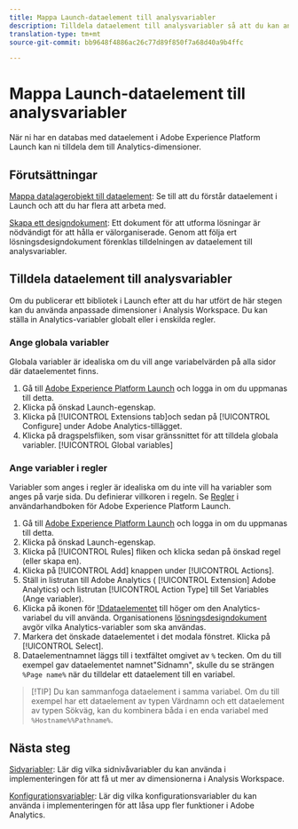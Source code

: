 ```yaml
---
title: Mappa Launch-dataelement till analysvariabler
description: Tilldela dataelement till analysvariabler så att du kan använda dem som dimensioner i Analysis Workspace.
translation-type: tm+mt
source-git-commit: bb9648f4886ac26c77d89f850f7a68d40a9b4ffc

---
```



# Mappa Launch-dataelement till analysvariabler

När ni har en databas med dataelement i Adobe Experience Platform Launch kan ni tilldela dem till Analytics-dimensioner.

## Förutsättningar

[Mappa datalagerobjekt till dataelement](layer-to-elements.md): Se till att du förstår dataelement i Launch och att du har flera att arbeta med.

[Skapa ett designdokument](../prepare/solution-design.md): Ett dokument för att utforma lösningar är nödvändigt för att hålla er välorganiserade. Genom att följa ert lösningsdesigndokument förenklas tilldelningen av dataelement till analysvariabler.

## Tilldela dataelement till analysvariabler

Om du publicerar ett bibliotek i Launch efter att du har utfört de här stegen kan du använda anpassade dimensioner i Analysis Workspace. Du kan ställa in Analytics-variabler globalt eller i enskilda regler.

### Ange globala variabler

Globala variabler är idealiska om du vill ange variabelvärden på alla sidor där dataelementet finns.

1. Gå till [Adobe Experience Platform Launch](https://launch.adobe.com) och logga in om du uppmanas till detta.
1. Klicka på önskad Launch-egenskap.
1. Klicka på [!UICONTROL Extensions tab]och sedan på [!UICONTROL Configure] under Adobe Analytics-tillägget.
1. Klicka på dragspelsfliken, som visar gränssnittet för att tilldela globala variabler. [!UICONTROL Global variables]

### Ange variabler i regler

Variabler som anges i regler är idealiska om du inte vill ha variabler som anges på varje sida. Du definierar villkoren i regeln. Se [Regler](https://docs.adobe.com/content/help/en/launch/using/reference/manage-resources/rules.html) i användarhandboken för Adobe Experience Platform Launch.

1. Gå till [Adobe Experience Platform Launch](https://launch.adobe.com) och logga in om du uppmanas till detta.
1. Klicka på önskad Launch-egenskap.
1. Klicka på [!UICONTROL Rules] fliken och klicka sedan på önskad regel (eller skapa en).
1. Klicka på [!UICONTROL Add] knappen under [!UICONTROL Actions].
1. Ställ in listrutan till Adobe Analytics ( [!UICONTROL Extension] Adobe Analytics) och listrutan [!UICONTROL Action Type] till Set Variables (Ange variabler).
1. Klicka på ikonen för [!Ddataelementet](assets/data-element.png) till höger om den Analytics-variabel du vill använda. Organisationens [lösningsdesigndokument](../prepare/solution-design.md) avgör vilka Analytics-variabler som ska användas.
1. Markera det önskade dataelementet i det modala fönstret. Klicka på [!UICONTROL Select].
1. Dataelementnamnet läggs till i textfältet omgivet av `%` tecken. Om du till exempel gav dataelementet namnet&quot;Sidnamn&quot;, skulle du se strängen `%Page name%` när du tilldelar ett dataelement till en variabel.

> [!TIP] Du kan sammanfoga dataelement i samma variabel. Om du till exempel har ett dataelement av typen Värdnamn och ett dataelement av typen Sökväg, kan du kombinera båda i en enda variabel med `%Hostname%%Pathname%`.

## Nästa steg

[Sidvariabler](../vars/page-vars/page-variables.md): Lär dig vilka sidnivåvariabler du kan använda i implementeringen för att få ut mer av dimensionerna i Analysis Workspace.

[Konfigurationsvariabler](../vars/config-vars/configuration-variables.md): Lär dig vilka konfigurationsvariabler du kan använda i implementeringen för att låsa upp fler funktioner i Adobe Analytics.
